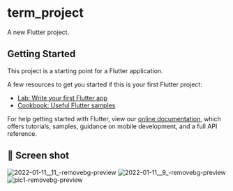 # term_project

A new Flutter project.

## Getting Started

This project is a starting point for a Flutter application.

A few resources to get you started if this is your first Flutter project:

- [Lab: Write your first Flutter app](https://flutter.dev/docs/get-started/codelab)
- [Cookbook: Useful Flutter samples](https://flutter.dev/docs/cookbook)

For help getting started with Flutter, view our
[online documentation](https://flutter.dev/docs), which offers tutorials,
samples, guidance on mobile development, and a full API reference.


## 📸 Screen shot

![2022-01-11__11_-removebg-preview](https://user-images.githubusercontent.com/64138592/148940711-545fdc07-ac22-46b3-b136-03f067cf170f.png)
![2022-01-11__9_-removebg-preview](https://user-images.githubusercontent.com/64138592/148940715-1267d213-27b8-4c34-9a5a-35cb7a7dc800.png)
![pic1-removebg-preview](https://user-images.githubusercontent.com/64138592/148940742-b2afd645-7002-4a1f-9c03-0f010c907a57.png)
